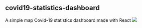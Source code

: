## covid19-statistics-dashboard
A simple map Covid-19 statistics dashboard made with React
![](https://cdn.discordapp.com/attachments/873441703330185250/932587235834994698/Screenshot_2022-01-17_18-47-39.png)
